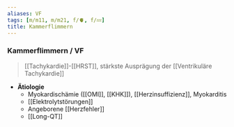 ```yaml
---
aliases: VF
tags: [m/m11, m/m21, f/🫀, f/💤]
title: Kammerflimmern
---
```

### Kammerflimmern / VF
> [[Tachykardie]]-[[HRST]], stärkste Ausprägung der [[Ventrikuläre Tachykardie]]
- **Ätiologie**
	- Myokardischämie ([[OMI]], [[KHK]]), [[Herzinsuffizienz]], Myokarditis
	- [[Elektrolytstörungen]]
	- Angeborene [[Herzfehler]]
	- [[Long-QT]]